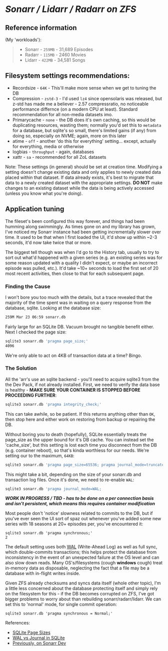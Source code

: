 # ***Sonarr / Lidarr / Radarr on ZFS***

## Reference information 

(My 'workloads'):

> * Sonarr - `259MB` - 31,689 Episodes 
> * Radarr - `115MB` - 2460 Movies
> * Lidarr - `422MB` - 34,581  Songs


## Filesystem settings recommendations:

* Recordsize - `64K` - This'll make more sense when we get to tuning the DB
* Compression - `zstd-3` - I'd used `lz4` since opensolaris was released, but z-std has made me a believer - 2.57 compressratio, no noticeable performance differnce (on a modern CPU at least). Standard recommendation for all non-media datasets imo.
* Primarycache - `none` - the DB does it's own caching, so this would be duplicating resources, wasting them; normally you'd set this to `metadata` for a database, but sqlite's so small, there's limited gains (if any) from doing so, especially on NVME; again, more on this later
* atime - `off` - another 'do this for everything' setting... except, actually for everything, media or otherwise
* logbias - `throughput` - again, databases
* xattr - `sa` - recommended for all ZoL datasets

Note: These settings (in general) should be set at creation time. Modifying a setting doesn't change existing data and only applies to newly created data placed within that dataset. If data already exists, it's best to migrate that data to a newly created dataset with the appropriate settings. **DO NOT** make changes to an existing dataset while the data is being actively accessed (unless you know what you're doing).

## Application tuning

The fileset's been configured this way forever, and things had been humming along swimmingly. As times gone on and my library has grown, I've noticed my Sonarr instance had been getting incrementally slower over time. It used to be that when I first loaded the UI, it'd show up within ~2-3 seconds, it'd now take twice that or more. 

The biggest tell though was when I'd go to the History tab, usually to try to sort out what'd happened with a given series (e.g. an  existing series was for some reason updated with a quality I didn't expect, or maybe an incorrect episode was pulled, etc.). It'd take ~10+ seconds to load the first set of 20 most recent activities, then close to that for each subsequent page.

### Finding the Cause

I won't bore you too much with the details, but a trace revealed that the majority of the time spent was in waiting on a query response from the database, sqlite. Looking at the database size:
```bash
259M Mar 23 06:59 sonarr.db
```

Fairly large for an SQLite DB. Vacuum brought no tangible benefit either.  Next I checked the page size:
```bash
sqlite3 sonarr.db 'pragma page_size;'
4096
```

We're only able to act on 4KB of transaction data at a time? Bingo.

### The Solution

All the 'arr's use an sqlite backend - you'll need to acquire sqlite3 from the the Dev Pack, if not already installed. First, we need to verify the data base is healthy - **MAKE SURE YOUR CONTAINER IS STOPPED BEFORE PROCEEDING FURTHER**:
```bash
sqlite3 sonarr.db 'pragma integrity_check;'
```

This can take awhile, so be patient. If this returns anything other than `OK`, then stop here and either work on restoring from backup or repairing the DB.

Without boring you to death (hopefully), SQLite essentially treats the page_size as the upper bound for it's DB cache. You can instead set the 'cache_size', but this setting is lost each time you disconnect from the DB (e.g. container reboot), so that's kinda worthless for our needs. We're setting our to the maximum, `64KB`:
```bash
sqlite3 sonarr.db 'pragma page_size=65536; pragma journal_mode=truncate; VACUUM;'
```

This might take a bit, depending on the size of your sonarr.db and transaction log files. Once it's done, we need to re-enable `WAL`:
```bash
sqlite3 sonarr.db 'pragma journal_mode=WAL;
```



***WORK IN PROGRESS / TBD - has to be done on a per connection basis and isn't persistent, which means this requires container modification*** 

Most people don't 'notice' slowness related to commits to the DB, but if you've ever seen the UI sort of spaz out whenever you've added some new series with 18 seasons at 20+ episodes per, you've encountered it:

```shell
sqlite3 sonarr.db 'pragma synchronous;'
2
```

The default setting uses both [WAL](https://sqlite.org/wal.html) (Write-Ahead Log) as well as full sync, which double-commits transactions; this helps protect the database from inconsistency in the event of an unexpected failure at the OS level and can also slow down reads. Many OS's/filesystems (cough **windows** cough) treat in-memory data as disposable, neglecting the fact that a file may be a database with in-flight writes inside.

Given ZFS already checksums and syncs data itself (whole other topic), I'm a little less concerned about the database protecting itself and simply rely on the filesystem for this - if the DB becomes corrupted on ZFS, I've got bigger problems to worry about than rebuilding sonarr/radarr/lidarr. We can set this to 'normal' mode, for single commit operation:

```shell
sqlite3 sonarr.db 'pragma synchronous = Normal;'
```



References:
* [SQLite Page Sizes](https://www.sqlite.org/pragma.html#pragma_page_size)
* [WAL vs Journal in SQLite](https://www.sqlite.org/wal.html)
* [Previously, on Sonarr Dev](https://github.com/Sonarr/Sonarr/issues/2080#issuecomment-318859070)
